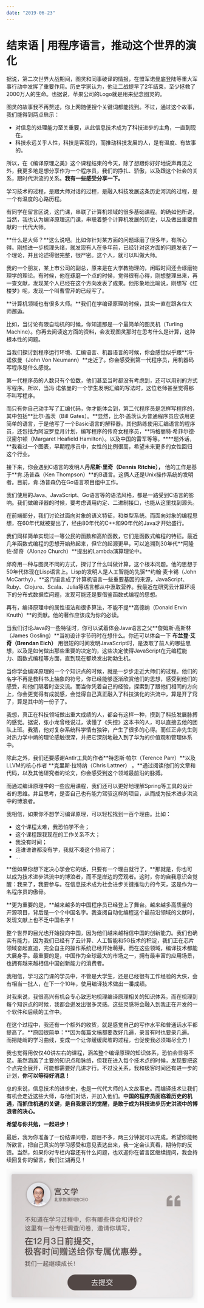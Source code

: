 ```yaml
---
date: "2019-06-23"
---  
```

      
# 结束语 | 用程序语言，推动这个世界的演化
据说，第二次世界大战期间，图灵和同事破译的情报，在盟军诺曼底登陆等重大军事行动中发挥了重要作用。历史学家认为，他让二战提早了2年结束，至少拯救了2000万人的生命。也据说，苹果公司的Logo就是用来纪念图灵的。

图灵的故事我不再赘述，你上网随便搜个关键词都能找到。不过，通过这个故事，我们能得到两点启示：

* 对信息的处理能力至关重要，从此信息技术成为了科技进步的主角，一直到现在。
* 科技永远关乎人性，科技是客观的，而推动科技发展的人，是有温度、有故事的。

所以，在《编译原理之美》这个课程结束的今天，除了想跟你好好地说声再见之外，我更多地是想分享作为一个程序员，我们的挣扎、骄傲，以及跟这个社会的关系，跟时代洪流的关系。**我有一些感受分享一下。**

学习技术的过程，是跟大师对话的过程，是融入科技发展这条历史河流的过程，是一个有温度的心路历程。

有同学在留言区说，这门课，串联了计算机领域的很多基础课程。的确如他所说，当然，我也认为编译原理这门课，串联着整个计算机发展的历史，以及做出重要贡献的一代代大师。

**什么是大师？**这么说吧。比如你针对某方面的问题琢磨了很多年，有所心得。刚想进一步梳理头绪，就发现有人在多年前，已经针对这方面的问题发表了一个理论，并且论述得很完整，很严密。这个人，就可以叫做大师。

<!-- [[[read_end]]] -->

我的一个朋友，某上市公司的副总，原来是在大学教物理的，闲暇时间还会琢磨物理学的理论。有时候，他在琢磨一个点的时候，觉得很有心得，刚想整理出来，再一查文献，发现某个人已经在这个方向发表了成果。他形象地比喻说，刚想写《红楼梦》呢，发现一个叫曹雪芹的已经写了。

**计算机领域也有很多大师。**我们在学编译原理的时候，其实一直在跟各位大师邂逅。

比如，当讨论有限自动机的时候，你知道那是一个最简单的图灵机（Turling Machine）。你再去阅读这方面的资料，会发现图灵那时在思考什么是计算，这种根本性的问题。

当我们探讨到程序运行环境、汇编语言、机器语言的时候，你会感觉似乎跟**冯·诺依曼（John Von Neumann）**走近了。你会感受到第一代程序员，用机器码写程序是什么感觉。

第一代程序员的人数只有个位数，他们甚至当时都没有考虑到，还可以用别的方式写程序。所以，当冯·诺依曼的一个学生发明汇编的写法时，这位老师甚至觉得那不叫写程序。

而只有你自己动手写了汇编代码，你才能体会到，第二代程序员是怎样写程序的，其中包括**比尔·盖茨（Bill Gates）。**显然，比尔·盖茨认为普通程序员应该用更简单的语言，于是他写了一个Basic语言的解释器。其他熟练使用汇编语言的程序员，还包括为阿波罗登月计划，编写程序的传奇女程序员，**玛格丽特·希菲尔德·汉密尔顿（Margaret Heafield Hamilton）。以及中国的雷军等等。****题外话，**我看过一个图表，早期程序员中，女性的比例很高，希望未来更多的女性回归这个行业。

接下来，你会遇到C语言的发明人**丹尼斯·里奇（Dennis Ritchie），** 他的工作是基于**肯.汤普森（Ken Thompson）**的B语言。这俩人还是Unix操作系统的发明者。目前，肯.汤普森仍在Go语言项目组中工作。

我们使用的Java、JavaScript、Go语言等的语法风格，都是一路受到C语言的影响。我们做编译器的时候，要考虑调用约定、二进制接口，也能从这里找到源头。

在前端部分，我们讨论过面向对象的语义特征，和类型系统。而面向对象的编程思想，在60年代就被提出了，经由80年代的C++和90年代的Java才开始盛行。

我们同样简单实现过一等公民的函数和高阶函数，它们是函数式编程的特征。最近几年函数式编程的思想开始热起来，但它的起源更早，可以追溯到30年代**阿隆佐·邱奇（Alonzo Church）**提出的Lambda演算理论中。

邱奇用一种与图灵不同的方式，探讨了什么叫做计算，这个根本问题。他的思想于50年代体现在Lisp语言上。Lisp的发明人是人工智能的先驱**约翰·麦卡锡（John McCarthy），**这门语言成了计算机语言一些重要基因的来源，JavaScript、Ruby、Clojure、Scala、Julia等语言都从中汲取营养。我最近在研究云计算环境下的分布式数据库问题，发现可能还是要借鉴函数式编程的思想。

再有，编译原理中的属性语法和很多算法，不能不提**高德纳（Donald Ervin Knuth）**的贡献。他的著作应该成为你的必读。

当我们讨论Java的一些特征时，你可以试着体会Java语言之父**詹姆斯·高斯林（James Gosling）**当初设计字节码时在想什么。你还可以体会一下 **布兰登·艾奇（Brendan Eich）** 用很短的时间发明JavaScript时，是汲取了前人的哪些思想，以及是如何做出那些重要的决定的，这些决定使得JavaScript在元编程能力、函数式编程等方面，直到现在都焕发出勃勃生机。

当你学会编译原理的一个个知识点的时候，就是一步步走近大师们的过程。他们的名字不再是教科书上抽象的符号，你已经能够逐渐欣赏他们的思想，感受到他们的感受，和他们隔着时空交流。而当你凭着自己的经验，探索到了跟他们相同的方向上，你会更觉得有成就感，会觉得自己真正融入了科技演化的洪流中，算是开了窍了，算是其中的一份子了。

我想，真正在科技领域做出重大成绩的人，都会有这样一种，摸到了科技发展脉搏的感觉。据说，张小龙曾经说过，读懂了《失控》这本书的人，可以直接去他的团队上班。我猜，他对复杂系统科学情有独钟，产生了很多的心得。而任正非先生则对热力学中熵的理论感触很深，并把它深刻地融入到了华为的价值观和管理体系中。

除此之外，我们还要感谢Antlr工具的作者**特恩斯·帕尔（Terence Parr）**以及LLVM的核心作者 **克里斯·拉特纳（Chris Lattner） 。**通过阅读他们的文章和代码，以及其他研究者的论文，你会感受到这个领域最前沿的脉搏。

而通过编译原理中的一些应用课程，我们还可以更好地理解Spring等工具的设计者的思维。并且思考，是否自己也有能力驾驭这样的项目，从而成为技术进步洪流中的博浪者。

我相信，如果你不想学习编译原理，可以轻松找到一百个理由。比如：

* 这个课程太难，我恐怕学不会；
* 这个课程跟我现在的工作关系不大；
* 我没有时间；
* 连谁谁谁都没有学，我就不凑这个热闹了；
* …

**但如果你想下定决心学会它的话，只要有一个理由就行了，**那就是，你也可以成为技术进步洪流中的博浪者，而不是岸边的旁观者。这时，你的自我意识会觉醒：我来了，我要参与。在信息技术成为社会进步关键推动力的今天，这是作为一名程序员的傲骨。

**更为重要的是，**越来越多的中国程序员已经登上了舞台。越来越多高质量的开源项目，背后是一个个中国名字。我查阅自动化编程这个最前沿领域的文献时，发现文献上也不乏中国名字！

整个世界的目光也开始投向中国，因为他们越来越相信中国的创新能力。我们也确实有能力，因为我们已经有了云计算、人工智能和5G技术的积淀，我们正在芯片领域奋起直追，完全自主的操作系统已经开始萌芽。而在这些领域，编译技术都能大展身手。最重要的是，中国作为全球最大的市场之一，拥有最丰富的应用场景，也拥有越来越相信中国创新能力的消费者。

我相信，学习这门课的学员中，不管是大学生，还是已经很有工作经验的大侠，会有相当一批人，在下一个10年，使用编译技术做出一番成绩。

对我来说，我很高兴有机会专心致志地梳理编译原理相关的知识体系。而在梳理到每个知识点的时候，我都会迸发出很多灵感。这些灵感将会融入到我正在开发的一个软件和后续的工作中。

在这个过程中，我还有一个额外的收货，就是感觉自己的写作水平和普通话水平都提高了。**原因很简单：**因为每篇文稿都要改好几遍，录音有时也要录几遍。而把陡峭的学习曲线，变成一个让你缓缓爬坡的过程，也促使我必须竭尽全力！

我也觉得用仅仅40讲左右的课程，涵盖整个编译原理的知识体系，恐怕会显得不足。虽然涵盖了主要的知识点和脉络，但我在进入每个技术点的时候，发现要把这个点完全展开，可能都需要好几讲才行。不过没关系，我和极客时间还有进一步的计划，**你可以等待好消息！**

总的来说，信息技术的进步史，也是一代代大师的人文故事史。而编译技术让我们有机会走近这些大师，与他们对话，并加入他们。**中国的程序员面临着历史的机遇，而抓住机遇的关键，是自我意识的觉醒，是敢于成为科技进步历史洪流中的博浪者的决心。**

**希望与你共勉，一起进步！**

最后，我为你准备了一份结课问卷，题目不多，两三分钟就可以完成。希望你能畅所欲言，把自己真实的学习感受和意见表达出来，我一定会认真看，期待你的反馈。当然，如果你对专栏内容还有什么问题，也欢迎你在留言区继续提问，我会持续回复你的留言，我们江湖再见！

[![](./httpsstatic001geekbangorgresourceimage2ae52a51d4d07600657e3646bd1eafe30ce5.jpg)](https://jinshuju.net/f/2dbaT4)